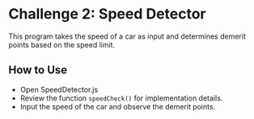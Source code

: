 # Challenge 2: Speed Detector

This program takes the speed of a car as input and determines demerit points based on the speed limit.

## How to Use
- Open SpeedDetector.js
- Review the function `speedCheck()` for implementation details.
- Input the speed of the car and observe the demerit points.

